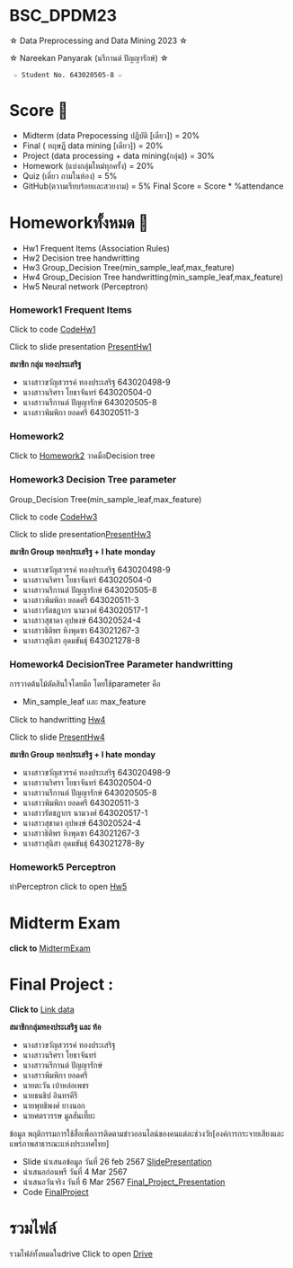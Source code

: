 # BSC_DPDM23

☆ Data Preprocessing and Data Mining 2023 ☆

 ☆ Nareekan Panyarak (นรีกานต์ ปัญญารักษ์) ☆

     ☆ Student No. 643020505-8 ☆


# Score 💯
+ Midterm (data Prepocessing ปฏิบัติ [เดียว]) = 20%
+ Final ( ทฤษฏี data mining [เดียว]) = 20%
+ Project (data processing + data mining(กลุ่ม)) = 30%
+ Homework (แบ่งกลุ่มใหม่ทุกครั้ง) = 20%
+ Quiz (เดี่ยว ถามในห้อง) = 5%
+ GitHub(ตวามเรียบร้อยเเละสวยงาม) = 5% Final Score = Score * %attendance

# Homeworkทั้งหมด 📝
+ Hw1 Frequent Items (Association Rules)
+ Hw2 Decision tree handwritting
+ Hw3 Group_Decision Tree(min_sample_leaf,max_feature) 
+ Hw4 Group_Decision Tree handwritting(min_sample_leaf,max_feature)
+ Hw5 Neural network (Perceptron)

### Homework1 Frequent Items

Click to code [CodeHw1](https://github.com/Nareekan789/BSC_DPDM23/blob/main/Frequent_Patterns_(Association_Rules).ipynb)

Click to slide presentation [PresentHw1](https://github.com/Nareekan789/BSC_DPDM23/blob/main/HW1_Marketbasket_compressed.pdf)

**สมาชิก กลุ่ม ทองประเสริฐ**  
+ นางสาวขวัญสวรรค์ ทองประเสริฐ   643020498-9
+ นางสาวนริศรา โยธาจันทร์        643020504-0
+ นางสาวนรีกานต์ ปัญญารักษ์      643020505-8
+ นางสาวพิมพิกา ยอดศรี          643020511-3

### Homework2   

Click to  [Homework2](https://github.com/Nareekan789/BSC_DPDM23/blob/main/Homework-2.pdf) 
วาดมือDecision tree

### Homework3 Decision Tree parameter

Group_Decision Tree(min_sample_leaf,max_feature) 

Click to code [CodeHw3](https://github.com/Nareekan789/BSC_DPDM23/blob/9af4bd66bbae8fa883e74c7433e6aa385d43d615/Classification.ipynb)

Click to slide presentation[PresentHw3](https://github.com/Nareekan789/BSC_DPDM23/blob/main/%E0%B8%AA%E0%B9%84%E0%B8%A5%E0%B8%94%E0%B9%8CHomework3.pdf)

**สมาชิก Group ทองประเสริฐ + I hate monday** 
+ นางสาวขวัญสวรรค์ ทองประเสริฐ   643020498-9
+ นางสาวนริศรา โยธาจันทร์        643020504-0
+ นางสาวนรีกานต์ ปัญญารักษ์      643020505-8
+ นางสาวพิมพิกา ยอดศรี          643020511-3
+ นางสาวรัตชฎากร นามวงศ์        643020517-1
+ นางสาวสุชาดา อุปพงษ์          643020524-4
+ นางสาวธิติพร หิงพุดซา          643021267-3
+ นางสาวสุนิสา อุดมขันธุ์          643021278-8

### Homework4 DecisionTree Parameter handwritting
การวาดต้นไม้ตัดสินใจโดยมือ โดยใช้parameter คือ 
+ Min_sample_leaf และ max_feature

Click to handwritting  [Hw4](https://github.com/Nareekan789/BSC_DPDM23/blob/main/Hw4.pdf)

Click to slide [PresentHw4](https://github.com/Nareekan789/BSC_DPDM23/blob/main/%E0%B8%AA%E0%B9%84%E0%B8%A5%E0%B8%94%E0%B9%8CHomework4.pdf)

**สมาชิก Group ทองประเสริฐ + I hate monday** 
+ นางสาวขวัญสวรรค์ ทองประเสริฐ   643020498-9
+ นางสาวนริศรา โยธาจันทร์        643020504-0
+ นางสาวนรีกานต์ ปัญญารักษ์      643020505-8
+ นางสาวพิมพิกา ยอดศรี          643020511-3
+ นางสาวรัตชฎากร นามวงศ์        643020517-1
+ นางสาวสุชาดา อุปพงษ์          643020524-4
+ นางสาวธิติพร หิงพุดซา          643021267-3
+ นางสาวสุนิสา อุดมขันธุ์          643021278-8y 

### Homework5 Perceptron
ทำPerceptron click to open [Hw5](https://github.com/Nareekan789/BSC_DPDM23/blob/main/Homework-5.pdf)

# Midterm Exam 
  **click to** [MidtermExam](https://github.com/Nareekan789/BSC_DPDM23/blob/main/midterm_bscdpdm23.ipynb)

# Final Project :
**Click to** [Link data](https://data.go.th/en/dataset/consumer_insight)

**สมาชิกกลุ่มทองประเสริฐ และ ท้อ** 
+ นางสาวขวัญสวรรค์ ทองประเสริฐ
+ นางสาวนริศรา โยธาจันทร์
+ นางสาวนรีกานต์ ปัญญารักษ์
+ นางสาวพิมพิกา ยอดศรี
+ นายตะวัน เบ้าหล่อเพชร
+ นายธนธิป อินทรคีรี
+ นายพุทธิพงศ์ ยางนอก 
+ นายศตรวรรษ มูลสันเที๊ยะ

ข้อมูล พฤติกรรมการใช้สื่อเพื่อการติดตามข่าวออนไลน์ของคนแต่ละช่วงวัย[องค์การกระจายเสียงและแพร่ภาพสาธารณะแห่งประเทศไทย]
+ Slide นำเสนอข้อมูล วันที่ 26 feb 2567 [SlidePresentation](https://www.canva.com/design/DAF9xVROj5g/MU3QyOEiNPy-GS3r-zhv9w/view?utm_content=DAF9xVROj5g&utm_campaign=designshare&utm_medium=link&utm_source=editor)
+ นำเสนอก่อนพรี วันที่ 4 Mar 2567 
+ นำเสนอวันจริง วันที่ 6 Mar 2567  [Final_Project_Presentation](https://github.com/Nareekan789/BSC_DPDM23/blob/main/%E0%B8%AA%E0%B9%84%E0%B8%A5%E0%B8%94%E0%B9%8C%20final%20Project%20.pdf)
+ Code [FinalProject](https://github.com/Nareekan789/BSC_DPDM23/blob/main/Final_Project.ipynb)

# รวมไฟล์ 

รวมไฟล์ทั้งหมดในdrive Click to open [Drive](https://drive.google.com/drive/folders/1UkX-96ed9CIfY8ZOk0Wc-Y8HhhFjwhhV)
